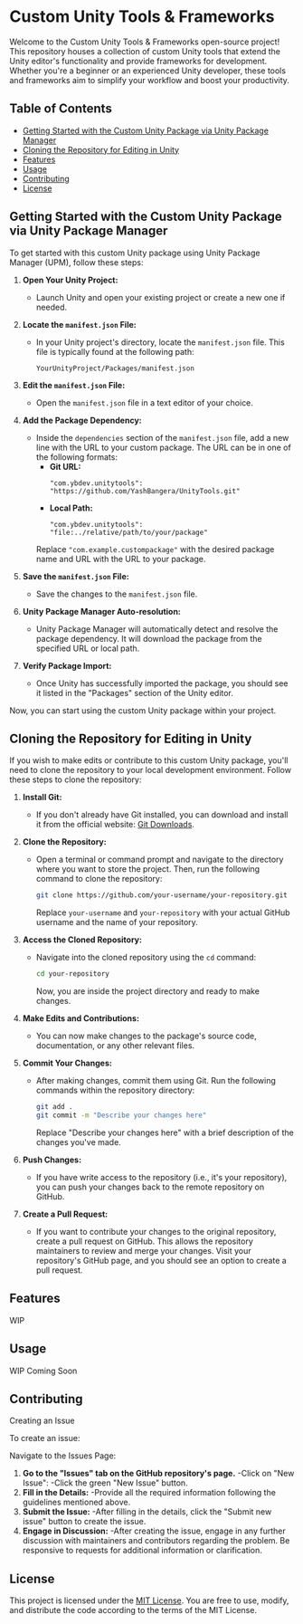 # Custom Unity Tools & Frameworks

Welcome to the Custom Unity Tools & Frameworks open-source project! This repository houses a collection of custom Unity tools that extend the Unity editor's functionality and provide frameworks for development. Whether you're a beginner or an experienced Unity developer, these tools and frameworks aim to simplify your workflow and boost your productivity.

## Table of Contents
- [Getting Started with the Custom Unity Package via Unity Package Manager](#getting-started-with-the-custom-unity-package-via-unity-package-manager)
- [Cloning the Repository for Editing in Unity](#cloning-the-repository-for-editing-in-unity)
- [Features](#features)
- [Usage](#usage)
- [Contributing](#contributing)
- [License](#license)

## Getting Started with the Custom Unity Package via Unity Package Manager

To get started with this custom Unity package using Unity Package Manager (UPM), follow these steps:

1. **Open Your Unity Project:**
   - Launch Unity and open your existing project or create a new one if needed.

2. **Locate the `manifest.json` File:**
   - In your Unity project's directory, locate the `manifest.json` file. This file is typically found at the following path:
     ```
     YourUnityProject/Packages/manifest.json
     ```

3. **Edit the `manifest.json` File:**
   - Open the `manifest.json` file in a text editor of your choice.

4. **Add the Package Dependency:**
   - Inside the `dependencies` section of the `manifest.json` file, add a new line with the URL to your custom package. The URL can be in one of the following formats:
     - **Git URL:**
       ```
       "com.ybdev.unitytools": "https://github.com/YashBangera/UnityTools.git"
       ```
     - **Local Path:**
       ```
       "com.ybdev.unitytools": "file:../relative/path/to/your/package"
       ```
     Replace `"com.example.custompackage"` with the desired package name and URL with the URL to your package.

5. **Save the `manifest.json` File:**
   - Save the changes to the `manifest.json` file.

6. **Unity Package Manager Auto-resolution:**
   - Unity Package Manager will automatically detect and resolve the package dependency. It will download the package from the specified URL or local path.

7. **Verify Package Import:**
   - Once Unity has successfully imported the package, you should see it listed in the "Packages" section of the Unity editor.

Now, you can start using the custom Unity package within your project.

## Cloning the Repository for Editing in Unity

If you wish to make edits or contribute to this custom Unity package, you'll need to clone the repository to your local development environment. Follow these steps to clone the repository:

1. **Install Git:**
   - If you don't already have Git installed, you can download and install it from the official website: [Git Downloads](https://git-scm.com/downloads).

2. **Clone the Repository:**
   - Open a terminal or command prompt and navigate to the directory where you want to store the project. Then, run the following command to clone the repository:
     ```bash
     git clone https://github.com/your-username/your-repository.git
     ```
     Replace `your-username` and `your-repository` with your actual GitHub username and the name of your repository.

3. **Access the Cloned Repository:**
   - Navigate into the cloned repository using the `cd` command:
     ```bash
     cd your-repository
     ```
     Now, you are inside the project directory and ready to make changes.

4. **Make Edits and Contributions:**
   - You can now make changes to the package's source code, documentation, or any other relevant files.

5. **Commit Your Changes:**
   - After making changes, commit them using Git. Run the following commands within the repository directory:
     ```bash
     git add .
     git commit -m "Describe your changes here"
     ```
     Replace "Describe your changes here" with a brief description of the changes you've made.

6. **Push Changes:**
   - If you have write access to the repository (i.e., it's your repository), you can push your changes back to the remote repository on GitHub.

7. **Create a Pull Request:**
   - If you want to contribute your changes to the original repository, create a pull request on GitHub. This allows the repository maintainers to review and merge your changes. Visit your repository's GitHub page, and you should see an option to create a pull request.

## Features
WIP

## Usage
WIP Coming Soon

## Contributing
Creating an Issue

To create an issue:

Navigate to the Issues Page:

1. **Go to the "Issues" tab on the GitHub repository's page.**
   -Click on "New Issue":
   -Click the green "New Issue" button.
2. **Fill in the Details:**
   -Provide all the required information following the guidelines mentioned above.
3. **Submit the Issue:**
   -After filling in the details, click the "Submit new issue" button to create the issue.
4. **Engage in Discussion:**
   -After creating the issue, engage in any further discussion with maintainers and contributors regarding the problem. Be responsive to requests for additional information or clarification.

## License
This project is licensed under the [MIT License](LICENSE). You are free to use, modify, and distribute the code according to the terms of the MIT License.
